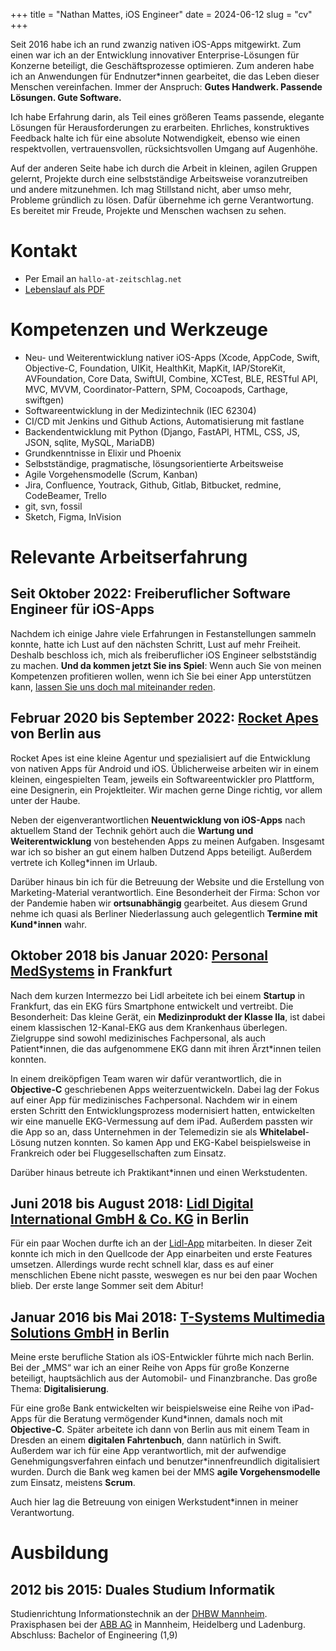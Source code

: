 +++
title = "Nathan Mattes, iOS Engineer"
date = 2024-06-12
slug = "cv"
+++

Seit 2016 habe ich an rund zwanzig nativen iOS-Apps mitgewirkt. Zum einen war ich an der Entwicklung innovativer Enterprise-Lösungen für Konzerne beteiligt, die Geschäftsprozesse optimieren. Zum anderen habe ich an Anwendungen für Endnutzer\*innen gearbeitet, die das Leben dieser Menschen vereinfachen. Immer der Anspruch: **Gutes Handwerk. Passende Lösungen. Gute Software.**

Ich habe Erfahrung darin, als Teil eines größeren Teams passende, elegante Lösungen für Herausforderungen zu erarbeiten. Ehrliches, konstruktives Feedback halte ich für eine absolute Notwendigkeit, ebenso wie einen respektvollen, vertrauensvollen, rücksichtsvollen Umgang auf Augenhöhe.

Auf der anderen Seite habe ich durch die Arbeit in kleinen, agilen Gruppen gelernt, Projekte durch eine selbstständige Arbeitsweise voranzutreiben und andere mitzunehmen. Ich mag Stillstand nicht, aber umso mehr, Probleme gründlich zu lösen. Dafür übernehme ich gerne Verantwortung. Es bereitet mir Freude, Projekte und Menschen wachsen zu sehen.

<h1 id="contact">Kontakt</h1>

- Per Email an `hallo-at-zeitschlag.net`
- [Lebenslauf als PDF](/lebenslauf/Nathan_Mattes.pdf)

# Kompetenzen und Werkzeuge

- Neu- und Weiterentwicklung nativer iOS-Apps (Xcode, AppCode, Swift, Objective-C, Foundation, UIKit, HealthKit, MapKit, IAP/StoreKit, AVFoundation, Core Data, SwiftUI, Combine, XCTest, BLE, RESTful API, MVC, MVVM, Coordinator-Pattern, SPM, Cocoapods, Carthage, swiftgen)
- Softwareentwicklung in der Medizintechnik (IEC 62304)
- CI/CD mit Jenkins und Github Actions, Automatisierung mit fastlane
- Backendentwicklung mit Python (Django, FastAPI, HTML, CSS, JS, JSON, sqlite, MySQL, MariaDB)
- Grundkenntnisse in Elixir und Phoenix
- Selbstständige, pragmatische, lösungsorientierte Arbeitsweise
- Agile Vorgehensmodelle (Scrum, Kanban)
- Jira, Confluence, Youtrack, Github, Gitlab, Bitbucket, redmine, CodeBeamer, Trello
- git, svn, fossil
- Sketch, Figma, InVision

# Relevante Arbeitserfahrung

## Seit Oktober 2022: Freiberuflicher Software Engineer für iOS-Apps

Nachdem ich einige Jahre viele Erfahrungen in Festanstellungen sammeln konnte, hatte ich Lust auf den nächsten Schritt, Lust auf mehr Freiheit. Deshalb beschloss ich, mich als freiberuflicher iOS Engineer selbstständig zu machen. **Und da kommen jetzt Sie ins Spiel**: Wenn auch Sie von meinen Kompetenzen profitieren wollen, wenn ich Sie bei einer App unterstützen kann, <a href="#contact">lassen Sie uns doch mal miteinander reden</a>.

## Februar 2020 bis September 2022: [Rocket Apes][rocket-apes] von Berlin aus

Rocket Apes ist eine kleine Agentur und spezialisiert auf die Entwicklung von nativen Apps für Android und iOS. Üblicherweise arbeiten wir in einem kleinen, eingespielten Team, jeweils ein Softwareentwickler pro Plattform, eine Designerin, ein Projektleiter. Wir machen gerne Dinge richtig, vor allem unter der Haube.

Neben der eigenverantwortlichen **Neuentwicklung von iOS-Apps** nach aktuellem Stand der Technik gehört auch die **Wartung und Weiterentwicklung** von bestehenden Apps zu meinen Aufgaben. Insgesamt war ich so bisher an gut einem halben Dutzend Apps beteiligt. Außerdem vertrete ich Kolleg\*innen im Urlaub.

Darüber hinaus bin ich für die Betreuung der Website und die Erstellung von Marketing-Material verantwortlich. Eine Besonderheit der Firma: Schon vor der Pandemie haben wir **ortsunabhängig** gearbeitet. Aus diesem Grund nehme ich quasi als Berliner Niederlassung auch gelegentlich **Termine mit Kund\*innen** wahr.

## Oktober 2018 bis Januar 2020: [Personal MedSystems][pms] in Frankfurt

Nach dem kurzen Intermezzo bei Lidl arbeitete ich bei einem **Startup** in Frankfurt, das ein EKG fürs Smartphone entwickelt und vertreibt. Die Besonderheit: Das kleine Gerät, ein **Medizinprodukt der Klasse IIa**, ist dabei einem klassischen 12-Kanal-EKG aus dem Krankenhaus überlegen. Zielgruppe sind sowohl medizinisches Fachpersonal, als auch Patient\*innen, die das aufgenommene EKG dann mit ihren Ärzt\*innen teilen konnten.

In einem dreiköpfigen Team waren wir dafür verantwortlich, die in **Objective-C** geschriebenen Apps weiterzuentwickeln. Dabei lag der Fokus auf einer App für medizinisches Fachpersonal. Nachdem wir in einem ersten Schritt den Entwicklungsprozess modernisiert hatten, entwickelten wir eine manuelle EKG-Vermessung auf dem iPad. Außerdem passten wir die App so an, dass Unternehmen in der Telemedizin sie als **Whitelabel**-Lösung nutzen konnten. So kamen App und EKG-Kabel beispielsweise in Frankreich oder bei Fluggesellschaften zum Einsatz.

Darüber hinaus betreute ich Praktikant\*innen und einen Werkstudenten.

## Juni 2018 bis August 2018: [Lidl Digital International GmbH & Co. KG][lidl] in Berlin

Für ein paar Wochen durfte ich an der [Lidl-App][lidl-app] mitarbeiten. In dieser Zeit konnte ich mich in den Quellcode der App einarbeiten und erste Features umsetzen. Allerdings wurde recht schnell klar, dass es auf einer menschlichen Ebene nicht passte, weswegen es nur bei den paar Wochen blieb. Der erste lange Sommer seit dem Abitur!

## Januar 2016 bis Mai 2018: [T-Systems Multimedia Solutions GmbH][mms] in Berlin

Meine erste berufliche Station als iOS-Entwickler führte mich nach Berlin. Bei der „MMS“ war ich an einer Reihe von Apps für große Konzerne beteiligt, hauptsächlich aus der Automobil- und Finanzbranche. Das große Thema: **Digitalisierung**.

Für eine große Bank entwickelten wir beispielsweise eine Reihe von iPad-Apps für die Beratung vermögender Kund\*innen, damals noch mit **Objective-C**. Später arbeitete ich dann von Berlin aus mit einem Team in Dresden an einem **digitalen Fahrtenbuch**, dann natürlich in Swift. Außerdem war ich für eine App verantwortlich, mit der aufwendige Genehmigungsverfahren einfach und benutzer\*innenfreundlich digitalisiert wurden. Durch die Bank weg kamen bei der MMS **agile Vorgehensmodelle** zum Einsatz, meistens **Scrum**.

Auch hier lag die Betreuung von einigen Werkstudent\*innen in meiner Verantwortung.

# Ausbildung

## 2012 bis 2015: Duales Studium Informatik

Studienrichtung Informationstechnik an der [DHBW Mannheim][dhbw].<br>
Praxisphasen bei der [ABB AG][abb] in Mannheim, Heidelberg und Ladenburg.<br>
Abschluss: Bachelor of Engineering (1,9)

[rocket-apes]: https://rocket-apes.com
[pms]: https://cardiosecur.com
[mms]: https://www.t-systems-mms.com
[lidl]: https://lidl.com
[lidl-app]: https://apps.apple.com/de/app/lidl-onlineshop/id398474140
[dhbw]: https://www.mannheim.dhbw.de/startseite
[abb]: https://new.abb.com/de
